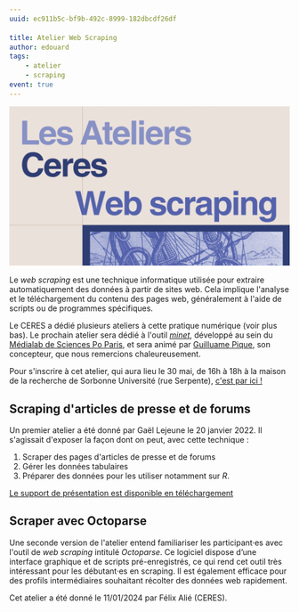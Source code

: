 ```yaml
---
uuid: ec911b5c-bf9b-492c-8999-182dbcdf26df

title: Atelier Web Scraping
author: edouard
tags:
    - atelier 
    - scraping
event: true
---
```


![](atelier_web_scraping.png)

Le *web scraping* est une technique informatique utilisée pour extraire automatiquement des données à partir de sites web. Cela implique l'analyse et le téléchargement du contenu des pages web, généralement à l'aide de scripts ou de programmes spécifiques.

Le CERES a dédié plusieurs ateliers à cette pratique numérique (voir plus bas). Le prochain atelier sera dédié à l'outil [*minet*](https://github.com/medialab/minet), développé au sein du [Médialab de Sciences Po Paris](https://medialab.sciencespo.fr/), et sera animé par [Guilluame Pique](https://medialab.sciencespo.fr/equipe/guillaume-plique/), son concepteur, que nous remercions chaleureusement.

Pour s'inscrire à cet atelier, qui aura lieu le 30 mai, de 16h à 18h à la maison de la recherche de Sorbonne Université (rue Serpente), [c'est par ici !](https://framaforms.org/inscription-atelier-minet-30052024-1715337038)

## Scraping d'articles de presse et de forums

Un premier atelier a été donné par Gaël Lejeune le 20 janvier 2022. Il s'agissait d'exposer la façon dont on peut, avec cette technique :

1. Scraper des pages d'articles de presse et de forums
2. Gérer les données tabulaires
3. Préparer des données pour les utiliser notamment sur *R*.

[Le support de présentation est disponible en téléchargement](http://memes.sorbonne-universite.fr/wp-content/uploads/2022/02/Gael_Lejeune_Scraping.pdf)

## Scraper avec Octoparse

Une seconde version de l'atelier entend familiariser les participant·es avec l'outil de *web scraping* intitulé *Octoparse*. Ce logiciel dispose d’une interface graphique et de scripts pré-enregistrés, ce qui rend cet outil très intéressant pour les débutant·es en scraping. Il est également efficace pour des profils intermédiaires souhaitant récolter des données web rapidement.

Cet atelier a été donné le 11/01/2024 par Félix Alié (CERES).


